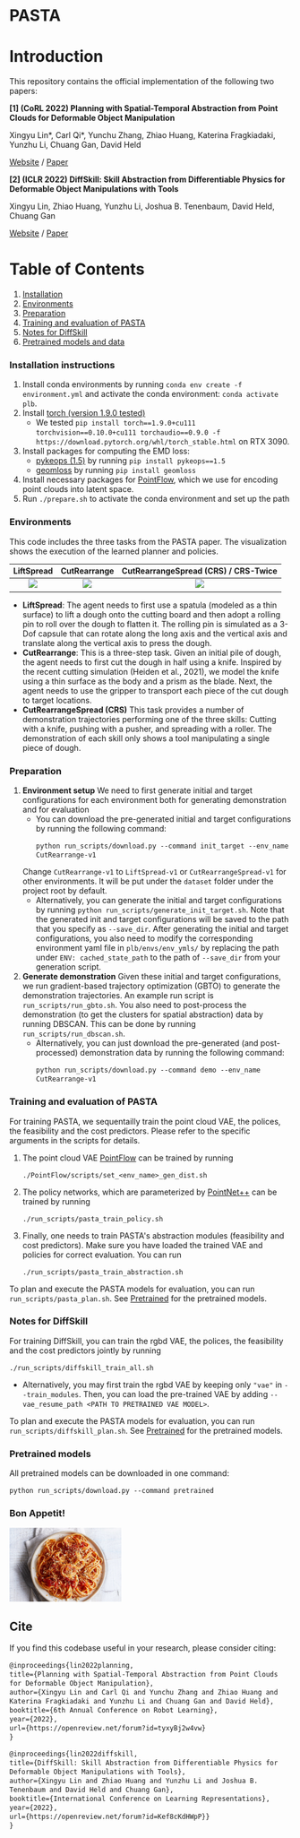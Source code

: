 # PASTA

# Introduction

This repository contains the official implementation of the following two papers:

**[1] (CoRL 2022) Planning with Spatial-Temporal Abstraction from Point Clouds for Deformable Object Manipulation**

Xingyu Lin*, Carl Qi*, Yunchu Zhang, Zhiao Huang, Katerina Fragkiadaki, Yunzhu Li, Chuang Gan, David Held

[Website](https://sites.google.com/view/pasta-plan) /  [Paper](https://arxiv.org/abs/2210.15751)

**[2] (ICLR 2022) DiffSkill: Skill Abstraction from Differentiable Physics for Deformable Object Manipulations with
Tools**

Xingyu Lin, Zhiao Huang, Yunzhu Li, Joshua B. Tenenbaum, David Held, Chuang Gan

[Website](https://xingyu-lin.github.io/diffskill/) /  [Paper](https://openreview.net/pdf?id=Kef8cKdHWpP)

# Table of Contents

1. [Installation](#installation-instructions)
2. [Environments](#environments)
3. [Preparation](#preparation)
4. [Training and evaluation of PASTA](#training-and-evaluation-of-pasta)
5. [Notes for DiffSkill](#notes-for-diffskill)
6. [Pretrained models and data](#pretrained-models)

### Installation instructions

1. Install conda environments by running `conda env create -f environment.yml` and activate the conda
   environment: `conda activate plb`.
2. Install [torch (version 1.9.0 tested)](https://pytorch.org/get-started/previous-versions/)
    * We tested `pip install torch==1.9.0+cu111 torchvision==0.10.0+cu111 torchaudio==0.9.0 -f https://download.pytorch.org/whl/torch_stable.html` on RTX 3090.
3. Install packages for computing the EMD loss:
    * [pykeops (1.5)](https://www.kernel-operations.io/keops/python/installation.html) by
      running `pip install pykeops==1.5`
    * [geomloss](https://www.kernel-operations.io/geomloss/api/install.html) by running `pip install geomloss`
4. Install necessary packages for [PointFlow](https://github.com/stevenygd/PointFlow), which we use for encoding point
   clouds into latent space.
5. Run `./prepare.sh` to activate the conda environment and set up the path

### Environments

This code includes the three tasks from the PASTA paper. The visualization shows the execution of the learned planner
and policies.

|                      LiftSpread                       |                      CutRearrange                       |             CutRearrangeSpread (CRS) / CRS-Twice              |
|:-----------------------------------------------------:|:-------------------------------------------------------:|:-------------------------------------------------------------:|
| <img src="media/LiftSpread-v1_PASTA.gif" width="200"> | <img src="media/CutRearrange-v1_PASTA.gif" width="200"> | <img src="media/CutRearrangeSpread-v1_PASTA.gif" width="200"> |

* **LiftSpread**: The agent needs to first use a spatula (modeled as a thin surface) to lift a dough onto the cutting
  board and then adopt a rolling pin to roll over the dough to flatten it. The rolling pin is simulated as a 3-Dof
  capsule that can rotate along the long axis and the vertical axis and translate along the vertical axis to press the
  dough.
* **CutRearrange**:  This is a three-step task. Given an initial pile of dough, the agent needs to first cut the dough
  in half using a knife. Inspired by the recent cutting simulation (Heiden et al., 2021), we model the knife using a
  thin surface as the body and a prism as the blade. Next, the agent needs to use the gripper to transport each piece of
  the cut dough to target locations.
* **CutRearrangeSpread (CRS)** This task provides a number of demonstration trajectories performing one of the three
  skills: Cutting with a knife, pushing with a pusher, and spreading with a roller. The demonstration of each skill only
  shows a tool manipulating a single piece of dough.

### Preparation

1. **Environment setup** We need to first generate initial and target configurations for each environment both for
   generating demonstration and for evaluation
    * You can download the pre-generated initial and target configurations by running the following command:
       ``` 
       python run_scripts/download.py --command init_target --env_name CutRearrange-v1
       ```
   Change `CutRearrange-v1` to `LiftSpread-v1` or `CutRearrangeSpread-v1` for other environments. It will be put under
   the `dataset` folder under the project root by default.
    * Alternatively, you can generate the initial and target configurations by
      running `python run_scripts/generate_init_target.sh`. Note that the generated init and target configurations will be saved to the path that you specify as `--save_dir`. After generating the initial and target configurations, you also need to modify the corresponding environment yaml file in `plb/envs/env_ymls/` by replacing the path under `ENV: cached_state_path` to the path of `--save_dir` from your generation script.
2. **Generate demonstration** Given these initial and target configurations, we run gradient-based trajectory optimization (GBTO) to generate the demonstration trajectories. An example run script is `run_scripts/run_gbto.sh`.
   You also need to post-process the demonstration (to get the clusters for spatial abstraction) data by running DBSCAN. This can be done by
   running `run_scripts/run_dbscan.sh`.
    * Alternatively, you can just download the pre-generated (and post-processed) demonstration data by running the following command:
      ```
      python run_scripts/download.py --command demo --env_name CutRearrange-v1
      ```

### Training and evaluation of PASTA

For training PASTA, we sequentailly train the point cloud VAE, the polices, the feasibility and the cost predictors.
Please refer to the specific arguments in the scripts for details.

1. The point cloud VAE [PointFlow](https://github.com/stevenygd/PointFlow) can be trained by
   running 
   ```
   ./PointFlow/scripts/set_<env_name>_gen_dist.sh
   ```
2. The policy networks, which are parameterized by [PointNet++](https://github.com/pyg-team/pytorch_geometric) can be
   trained by running
   ```
   ./run_scripts/pasta_train_policy.sh
   ```
3. Finally, one needs to train PASTA's abstraction modules (feasibility and cost predictors). Make sure you have loaded
   the trained VAE and policies for correct evaluation. You can run
   ```
   ./run_scripts/pasta_train_abstraction.sh
   ```

To plan and execute the PASTA models for evaluation, you can run `run_scripts/pasta_plan.sh`.
See [Pretrained](#pretrained-models) for the pretrained models.

### Notes for DiffSkill

For training DiffSkill, you can train the rgbd VAE, the polices, the feasibility and the cost predictors jointly by 
running
```
./run_scripts/diffskill_train_all.sh
```
* Alternatively, you may first train the rgbd VAE by keeping only `"vae"` in `--train_modules`. 
Then, you can load the pre-trained VAE by adding `--vae_resume_path <PATH TO PRETRAINED VAE MODEL>`.

To plan and execute the PASTA models for evaluation, you can run `run_scripts/diffskill_plan.sh`.
See [Pretrained](#pretrained-models) for the pretrained models.
   

### Pretrained models
All pretrained models can be downloaded in one command:
```
python run_scripts/download.py --command pretrained
```

### Bon Appetit!

<img src="media/pasta.jpeg" width="200">

## Cite

If you find this codebase useful in your research, please consider citing:

```
@inproceedings{lin2022planning,
title={Planning with Spatial-Temporal Abstraction from Point Clouds for Deformable Object Manipulation},
author={Xingyu Lin and Carl Qi and Yunchu Zhang and Zhiao Huang and Katerina Fragkiadaki and Yunzhu Li and Chuang Gan and David Held},
booktitle={6th Annual Conference on Robot Learning},
year={2022},
url={https://openreview.net/forum?id=tyxyBj2w4vw}
}
```

```
@inproceedings{lin2022diffskill,
title={DiffSkill: Skill Abstraction from Differentiable Physics for Deformable Object Manipulations with Tools},
author={Xingyu Lin and Zhiao Huang and Yunzhu Li and Joshua B. Tenenbaum and David Held and Chuang Gan},
booktitle={International Conference on Learning Representations},
year={2022},
url={https://openreview.net/forum?id=Kef8cKdHWpP}}
}
```

